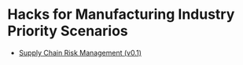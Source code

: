 # Hacks for Manufacturing Industry Priority Scenarios

- [Supply Chain Risk Management (v0.1)](./scrm/README.md)
